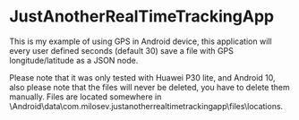 # JustAnotherRealTimeTrackingApp
This is my example of using GPS in Android device, this application will every user defined seconds (default 30) save a file with GPS longitude/latitude as a JSON node.

Please note that it was only tested with Huawei P30 lite, and Android 10, also please note that the files will never be deleted, you have to delete them manually. Files are located somewhere in \Android\data\com.milosev.justanotherrealtimetrackingapp\files\locations.
